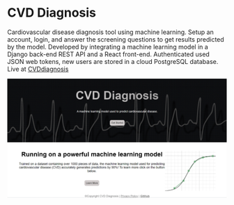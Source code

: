 # CVD Diagnosis

Cardiovascular disease diagnosis tool using machine learning. Setup an account, login, and answer the screening questions to get results predicted by the model.
Developed by integrating a machine learning model in a Django back-end REST API and a React front-end.
Authenticated used JSON web tokens, new users are stored in a cloud PostgreSQL database.
Live at [CVDdiagnosis](https://a7b4bea2-ffd6-433a-99e4-3765f7c02159.e1-us-cdp-2.choreoapps.dev/)

![Screenshot](githubHome.png)

